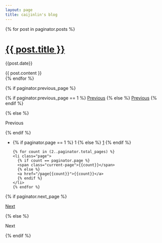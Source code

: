 ```yaml
---
layout: page
title: caijinlin's blog
---
```

 

{% for post in paginator.posts %}

   <!-- here add you post markup -->
   <h1><a href="{{ post.url }}">{{ post.title }}</a></h1>
   <p class="author">
    <span class="date">{{post.date}}</span>
  </p>
  <div class="content">
    {{ post.content }}
  </div>
{% endfor %}

<!-- Pagination links -->
<div id="post-pagination" class="pagination">

  {% if paginator.previous_page %}
  <p class="previous">
    {% if paginator.previous_page == 1 %}
    <a href="/">Previous</a>
    {% else %}
    <a href="/page{{paginator.previous_page}}">Previous</a>
    {% endif %}
  </p>
  {% else %}
  <p class="previous disabled">
    <span>Previous</span>
  </p>
  {% endif %}

  <ul class="pages">
    <li class="page">
      {% if paginator.page == 1 %}
      <span class="current-page">1</span>
      {% else %}
      <a href="/">1</a>
      {% endif %}
    </li>

    {% for count in (2..paginator.total_pages) %}
    <li class="page">
      {% if count == paginator.page %}
      <span class="current-page">{{count}}</span>
      {% else %}
      <a href="/page{{count}}">{{count}}</a>
      {% endif %}
    </li>
    {% endfor %}
  </ul>

  {% if paginator.next_page %}
  <p class="next">
    <a href="/page{{paginator.next_page}}">Next</a>
  </p>
  {% else %}
  <p class="next disabled">
    <span>Next</span>
  </p>
  {% endif %}

</div>